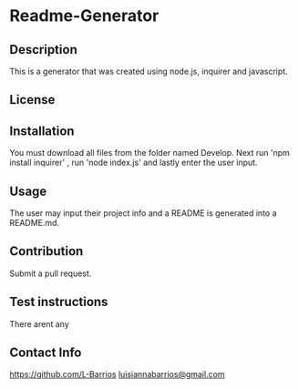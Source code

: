 # Readme-Generator

## Description 
This is a generator that was created using node.js, inquirer and javascript. 

## License

## Installation 
You must download all files from the folder named Develop. Next run 'npm install inquirer' , run 'node index.js' and lastly enter the user input.

## Usage
The user may input their project info and a README is generated into a README.md. 

## Contribution 
Submit a pull request. 

## Test instructions 
There arent any

## Contact Info 
https://github.com/L-Barrios 
luisiannabarrios@gmail.com